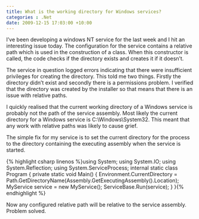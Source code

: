 ```yaml
---
title: What is the working directory for Windows services?
categories : .Net
date: 2009-12-15 17:03:00 +10:00
---
```


I’ve been developing a windows NT service for the last week and I hit an interesting issue today. The configuration for the service contains a relative path which is used in the construction of a class. When this constructor is called, the code checks if the directory exists and creates it if it doesn’t.

The service in question logged errors indicating that there were insufficient privileges for creating the directory. This told me two things. Firstly the directory didn’t exist and secondly there is a permissions problem. I verified that the directory was created by the installer so that means that there is an issue with relative paths.

I quickly realised that the current working directory of a Windows service is probably not the path of the service assembly. Most likely the current directory for a Windows service is C:\Windows\System32. This meant that any work with relative paths was likely to cause grief.

The simple fix for my service is to set the current directory for the process to the directory containing the executing assembly when the service is started.

 {% highlight csharp linenos %}using System; using System.IO; using System.Reflection; using System.ServiceProcess; internal static class Program { private static void Main() { Environment.CurrentDirectory = Path.GetDirectoryName(Assembly.GetExecutingAssembly().Location); MyService service = new MyService(); ServiceBase.Run(service); } }{% endhighlight %} 

Now any configured relative path will be relative to the service assembly. Problem solved.


